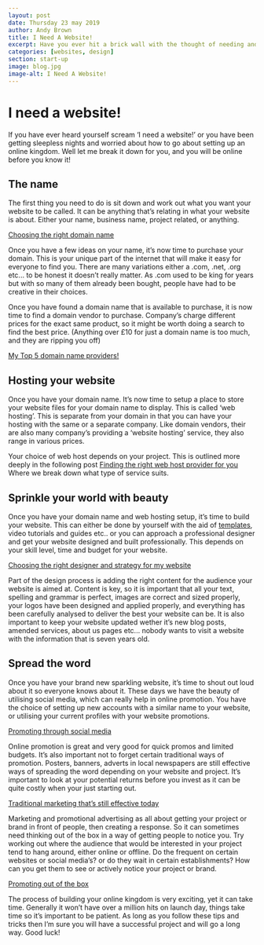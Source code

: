 ```yaml
---
layout: post
date: Thursday 23 may 2019
author: Andy Brown
title: I Need A Website!
excerpt: Have you ever hit a brick wall with the thought of needing and starting a website from zero? well here is a little guide for you to get your digital project off the ground.
categories: [websites, design]
section: start-up
image: blog.jpg
image-alt: I Need A Website!
---
```


# I need a website!
If you have ever heard yourself scream ‘I need a website!’ or you have been getting sleepless nights and worried about how to go about setting up an online kingdom. Well let me break it down for you, and you will be online before you know it!

## The name
The first thing you need to do is sit down and work out what you want your website to be called. It can be anything that’s relating in what your website is about. Either your name, business name, project related, or anything.

[Choosing the right domain name](http://andy.cymru/coosing-the-right-domain-name)

Once you have a few ideas on your name, it’s now time to purchase your domain. This is your unique part of the internet that will make it easy for everyone to find you. There are many variations either a .com, .net, .org etc... to be honest it doesn’t really matter. As .com used to be king for years but with so many of them already been bought, people have had to be creative in their choices.

Once you have found a domain name that is available to purchase, it is now time to find a domain vendor to purchase. Company’s charge different prices for the exact same product, so it might be worth doing a search to find the best price. (Anything over £10 for just a domain name is too much, and they are ripping you off)

[My Top 5 domain name providers!](http://andy.cymru/blog/top-10-domains)

## Hosting your website
Once you have your domain name. It’s now time to setup a place to store your website files for your domain name to display. This is called ‘web hosting’. This is separate from your domain in that you can have your hosting with the same or a separate company. Like domain vendors, their are also many company’s providing a ‘website hosting’ service, they also range in various prices.

Your choice of web host depends on your project. This is outlined more deeply in the following post [Finding the right web host provider for you](http://andy.cymru/webb)
Where we break down what type of service suits.

## Sprinkle your world with beauty
Once you have your domain name and web hosting setup, it’s time to build your website. This can either be done by yourself with the aid of [templates](http://andy.cymru/templates/), video tutorials and guides etc.. or you can approach a professional designer and get your website designed and built professionally. This depends on your skill level, time and budget for your website. 

[Choosing the right designer and strategy for my website](http://andy.cymru/des)

Part of the design process is adding the right content for the audience your website is aimed at. Content is key, so it is important that all your text, spelling and grammar is perfect, images are correct and sized properly, your logos have been designed and applied properly, and everything has been carefully analysed to deliver the best your website can be. It is also important to keep your website updated wether it’s new blog posts, amended services, about us pages etc... nobody wants to visit a website with the information that is seven years old.

## Spread the word
Once you have your brand new sparkling website, it’s time to shout out loud about it so everyone knows about it. These days we have the beauty of utilising social media, which can really help in online promotion. You have the choice of setting up new accounts with a similar name to your website, or utilising your current profiles with your website promotions.

[Promoting through social media](http://andy.cymru)

Online promotion is great and very good for quick promos and limited budgets. It’s also important not to forget certain traditional ways of promotion. Posters, banners, adverts in local newspapers are still effective ways of spreading the word depending on your website and project. It’s important to look at your potential returns before you invest as it can be quite costly when your just starting out.

[Traditional marketing that’s still effective today](http://andy.cymru/marketing)

Marketing and promotional advertising as all about getting your project or brand in front of people, then creating a response. So it can sometimes need thinking out of the box in a way of getting people to notice you. Try working out where the audience that would be interested in your project tend to hang around, either online or offline. Do the frequent on certain websites or social media’s? or do they wait in certain establishments? How can you get them to see or actively notice your project or brand. 

[Promoting out of the box](http://andy.cymru/promoting-out-of-the-box)

The process of building your online kingdom is very exciting, yet it can take time. Generally it won’t have over a million hits on launch day, things take time so it’s important to be patient. As long as you follow these tips and tricks then I’m sure you will have a successful project and will go a long way. Good luck!